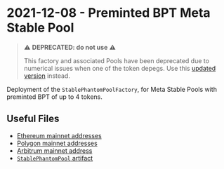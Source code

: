 # 2021-12-08 - Preminted BPT Meta Stable Pool

> ⚠️ **DEPRECATED: do not use** ⚠️
>
> This factory and associated Pools have been deprecated due to numerical issues when one of the token depegs. Use this [updated version](../../20220906-composable-stable-pool) instead.

Deployment of the `StablePhantomPoolFactory`, for Meta Stable Pools with preminted BPT of up to 4 tokens.

## Useful Files

- [Ethereum mainnet addresses](./output/mainnet.json)
- [Polygon mainnet addresses](./output/polygon.json)
- [Arbitrum mainnet address](./output/arbitrum.json)
- [`StablePhantomPool` artifact](./artifact/StablePhantomPool.json)

